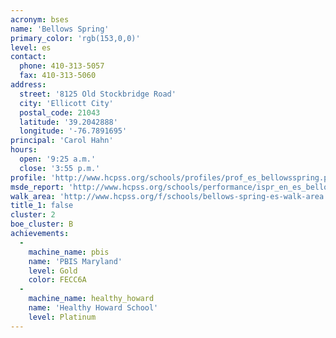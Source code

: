 ```yaml
---
acronym: bses
name: 'Bellows Spring'
primary_color: 'rgb(153,0,0)'
level: es
contact:
  phone: 410-313-5057
  fax: 410-313-5060
address:
  street: '8125 Old Stockbridge Road'
  city: 'Ellicott City'
  postal_code: 21043
  latitude: '39.2042888'
  longitude: '-76.7891695'
principal: 'Carol Hahn'
hours:
  open: '9:25 a.m.'
  close: '3:55 p.m.'
profile: 'http://www.hcpss.org/schools/profiles/prof_es_bellowsspring.pdf'
msde_report: 'http://www.hcpss.org/schools/performance/ispr_en_es_bellowsspring.pdf'
walk_area: 'http://www.hcpss.org/f/schools/bellows-spring-es-walk-area.pdf'
title_1: false
cluster: 2
boe_cluster: B
achievements:
  -
    machine_name: pbis
    name: 'PBIS Maryland'
    level: Gold
    color: FECC6A
  -
    machine_name: healthy_howard
    name: 'Healthy Howard School'
    level: Platinum
---
```

